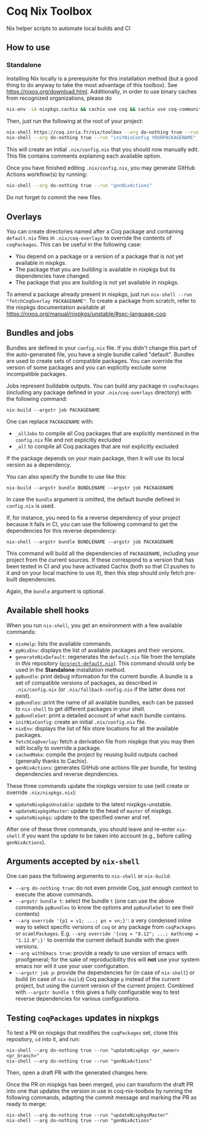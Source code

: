 # Coq Nix Toolbox

Nix helper scripts to automate local builds and CI

## How to use

### Standalone

Installing Nix locally is a prerequisite for this installation method (but a good thing to do anyway to take the most advantage of this toolbox). See https://nixos.org/download.html.
Additionally, in order to use binary caches from recognized organizations, please do
```bash
nix-env -iA nixpkgs.cachix && cachix use coq && cachix use coq-community && cachix use math-comp
```

Then, just run the following at the root of your project:

```bash
nix-shell https://coq.inria.fr/nix/toolbox --arg do-nothing true --run generateNixDefault
nix-shell --arg do-nothing true --run "initNixConfig YOURPACKAGENAME"
```

This will create an initial `.nix/config.nix` that you should now manually edit.
This file contains comments explaining each available option.

Once you have finished editing `.nix/config.nix`, you may generate GitHub Actions workflow(s) by running:

```bash
nix-shell --arg do-nothing true --run "genNixActions"
```

Do not forget to commit the new files.

## Overlays

You can create directories named after a Coq package and containing `default.nix` files in `.nix/coq-overlays` to override the contents of `coqPackages`.
This can be useful in the following case:

- You depend on a package or a version of a package that is not yet available in nixpkgs.
- The package that you are building is available in nixpkgs but its dependencies have changed.
- The package that you are building is not yet available in nixpkgs.

To amend a package already present in nixpkgs, just run `nix-shell --run "fetchCoqOverlay PACKAGENAME"`.
To create a package from scratch, refer to the nixpkgs documentation available at https://nixos.org/manual/nixpkgs/unstable/#sec-language-coq.

## Bundles and jobs

Bundles are defined in your `config.nix` file. If you didn't change this part of the auto-generated file, you have a single bundle called "default".
Bundles are used to create sets of compatible packages. You can override the version of some packages and you can explicitly exclude some incompatible packages.

Jobs represent buildable outputs. You can build any package in `coqPackages` (including any package defined in your `.nix/coq-overlays` directory) with the following command:

```
nix-build --argstr job PACKAGENAME
```
One can replace `PACKAGENAME` with:
- `_allJobs` to compile all Coq packages that are explicitly mentioned in the `config.nix` file and not explicitly excluded
- `_all` to compile all Coq packages that are not explicitly excluded

If the package depends on your main package, then it will use its local version as a dependency.

You can also specify the bundle to use like this:
```
nix-build --argstr bundle BUNDLENAME --argstr job PACKAGENAME
```

In case the `bundle` argument is omitted, the default bundle defined in `config.nix` is used.

If, for instance, you need to fix a reverse dependency of your project because it fails in CI, you can use the following command to get the dependencies for this reverse dependency:

```
nix-shell --argstr bundle BUNDLENAME --argstr job PACKAGENAME
```

This command will build all the dependencies of `PACKAGENAME`, including your project from the current sources. If these correspond to a version that has been tested in CI and you have activated Cachix (both so that CI pushes to it and on your local machine to use it), then this step should only fetch pre-built dependencies.

Again, the `bundle` argument is optional.

## Available shell hooks

When you run `nix-shell`, you get an environment with a few available commands:

- `nixHelp`: lists the available commands.
- `ppNixEnv`: displays the list of available packages and their versions.
- `generateNixDefault`: regenerates the `default.nix` file from the template in *this* repository ([`project-default.nix`](project-default.nix)).
   This command should only be used in the **Standalone** installation method.
- `ppBundle`: print debug information for the current bundle. A bundle is a set of compatible versions of packages, as described in `.nix/config.nix` (or `.nix/fallback-config.nix` if the latter does not exist).
- `ppBundles`: print the name of all available bundles, each can be passed to `nix-shell` to get different packages in your shell.
- `ppBundleSet`: print a detailed account of what each bundle contains.
- `initNixConfig`: create an initial `.nix/config.nix` file.
- `nixEnv`: displays the list of Nix store locations for all the available packages.
- `fetchCoqOverlay`: fetch a derivation file from nixpkgs that you may then edit locally to override a package.
- `cachedMake`: compile the project by reusing build outputs cached (generally thanks to Cachix).
- `genNixActions`: generates GitHub one actions file per bundle, for testing dependencies and reverse depndencies.

These three commands update the nixpkgs version to use (will create or override `.nix/nixpkgs.nix`):
- `updateNixpkgsUnstable`: update to the latest nixpkgs-unstable.
- `updateNixpkgsMaster`: update to the head of `master` of nixpkgs.
- `updateNixpkgs`: update to the specified owner and ref.

After one of these three commands, you should leave and re-enter `nix-shell` if you want the update to be taken into account (e.g., before calling `genNixActions`).

## Arguments accepted by `nix-shell`

One can pass the following arguments to `nix-shell` or `nix-build`:
- `--arg do-nothing true`: do not even provide Coq, just enough context to execute the above commands.
- `--argstr bundle t`: select the bundle `t` (one can use the above commands `ppBundles` to know the options and `ppBundleSet` to see their contents)
- `--arg override '{p1 = v1; ...; pn = vn;}'`: a very condensed inline way to select specific versions of `coq` or any package from `coqPackages` or `ocamlPackages`. E.g. `--arg override '{coq = "8.12"; ...; mathcomp = "1.12.0";}'` to override the current default bundle with the given versions.
- `--arg withEmacs true`: provide a ready to use version of emacs with proofgeneral; for the sake of reproducibility this will **not** use your system emacs nor will it use your user configuration.
- `--argstr job p`: provide the dependencies for (in case of `nix-shell`) or build (in case of `nix-build`) Coq package `p` instead of the current project, but using the current version of the current project. Combined with `--argstr bundle t` this gives a fully configurable way to test reverse dependencies for various configurations.

## Testing `coqPackages` updates in nixpkgs

To test a PR on nixpkgs that modifies the `coqPackages` set, clone this repository, `cd` into it, and run:

```
nix-shell --arg do-nothing true --run "updateNixpkgs <pr_owner> <pr_branch>"
nix-shell --arg do-nothing true --run "genNixActions"
```

Then, open a draft PR with the generated changes here.

Once the PR on nixpkgs has been merged, you can transform the draft PR into one that updates the version in use in coq-nix-toolbox by running the following commands, adapting the commit message and marking the PR as ready to merge:

```
nix-shell --arg do-nothing true --run "updateNixpkgsMaster"
nix-shell --arg do-nothing true --run "genNixActions"
```
